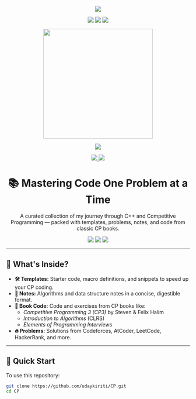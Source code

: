 <p align="center">
  <img src="https://readme-typing-svg.demolab.com?font=Fira+Code&size=30&pause=1000&color=61DAFB&center=true&vCenter=true&width=600&lines=🚀+C%2B%2B+%26+Competitive+Programming;💡+Solve+Problems+Like+a+Pro!;🔥+Optimize+Every+Line!" />
</p>

<p align="center">
  <img src="https://img.shields.io/badge/Made%20with-Love-ff69b4?style=for-the-badge&logo=heart" />
  <img src="https://img.shields.io/badge/IDE-VSCode-007ACC?style=for-the-badge&logo=visualstudiocode&logoColor=white" />
  <img src="https://img.shields.io/badge/Contest%20Sites-Codeforces%20%2F%20Leetcode-blueviolet?style=for-the-badge" />
</p>

<p align="center">
  <img src="https://media.giphy.com/media/qgQUggAC3Pfv687qPC/giphy.gif" width="300" />
</p>


<p align="center">
  <img src="https://github-readme-activity-graph.vercel.app/graph?username=udaykiriti&theme=tokyo-night&area=true&hide_border=true" />
</p>


<p align="center">
  <a href="https://github.com/udaykiriti/CP">
    <img src="https://img.shields.io/badge/View%20on-GitHub-24292e?style=for-the-badge&logo=github" />
  </a>
  <a href="#🚀-quick-start">
    <img src="https://img.shields.io/badge/Explore%20Repo-Start%20Here-007acc?style=for-the-badge" />
  </a>
</p>



<h1 align="center">📚 Mastering Code One Problem at a Time</h1>

<p align="center">
  A curated collection of my journey through C++ and Competitive Programming — packed with templates, problems, notes, and code from classic CP books.
</p>

<p align="center">
  <img src="https://img.shields.io/badge/language-C%2B%2B-blue?style=for-the-badge&logo=c%2B%2B&logoColor=white" />
  <img src="https://img.shields.io/badge/focus-Competitive%20Programming-orange?style=for-the-badge" />
  <img src="https://img.shields.io/badge/updates-weekly-success?style=for-the-badge" />
</p>

---

## 📂 What's Inside?

- **🛠️ Templates:** Starter code, macro definitions, and snippets to speed up your CP coding.
- **📑 Notes:** Algorithms and data structure notes in a concise, digestible format.
- **📘 Book Code:** Code and exercises from CP books like:
  - *Competitive Programming 3 (CP3)* by Steven & Felix Halim
  - *Introduction to Algorithms* (CLRS)
  - *Elements of Programming Interviews*
- **🔥 Problems:** Solutions from Codeforces, AtCoder, LeetCode, HackerRank, and more.

---

## 🚀 Quick Start

To use this repository:

```bash
git clone https://github.com/udaykiriti/CP.git
cd CP
